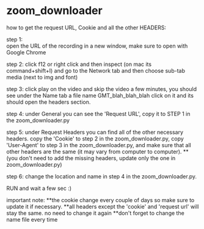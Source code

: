 # zoom_downloader

how to get the request URL, Cookie and all the other HEADERS:

step 1:   
open the URL of the recording in a new window, make sure to open with Google Chrome 

step 2:
click f12 or right click and then inspect (on mac its command+shift+I)
and go to the Network tab and then choose sub-tab media (next to img and font)

step 3:
click play on the video and skip the video a few minutes,
you should see under the Name tab a file name GMT_blah_blah_blah
click on it and its should open the headers section.

step 4:
under General you can see the 'Request URL', copy it to STEP 1 in the zoom_downloader.py

step 5:
under Request Headers you can find all of the other necessary headers.
copy the 'Cookie' to step 2 in the zoom_downloader.py,
copy 'User-Agent' to step 3 in the zoom_downloader.py,
and make sure that all other headers are the same (it may vary from computer to computer).
**(you don't need to add the missing headers, update only the one in zoom_downloader.py)

step 6:
change the location and name in step 4 in the zoom_downloader.py.

RUN and wait a few sec :)

important note:
**the cookie change every couple of days so make sure to update it if necessary.
**all headers except the 'cookie' and 'request url' will stay the same. no need to change it again
**don't forget to change the name file every time
